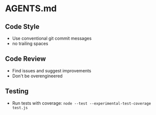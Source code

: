 # AGENTS.md

## Code Style
- Use conventional git commit messages
- no trailing spaces

## Code Review
- Find issues and suggest improvements
- Don't be overengineered

## Testing
- Run tests with coverage: `node --test --experimental-test-coverage test.js`
